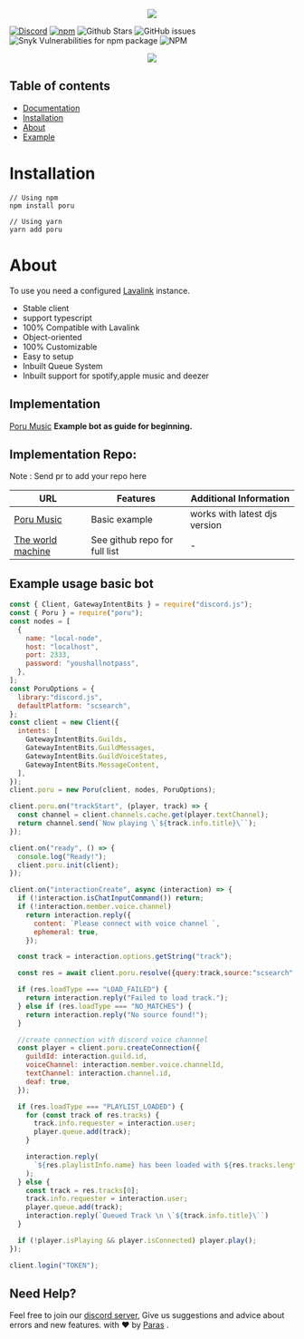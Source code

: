 <p align="center">
  <img src="https://cdn.discordapp.com/attachments/732987654165233744/987656504373026816/20220618_000923_0000.png" />
</p>
<p align="center">

[![Discord](https://img.shields.io/discord/567705326774779944?style=flat-square)](https://discord.gg/Zmmc47Nrh8)
[![npm](https://img.shields.io/npm/v/poru?style=flat-square)](https://www.npmjs.com/package/poru)
![Github Stars](https://img.shields.io/github/stars/parasop/poru?style=flat-square)
![GitHub issues](https://img.shields.io/github/issues-raw/parasop/poru?style=flat-square)
![Snyk Vulnerabilities for npm package](https://img.shields.io/snyk/vulnerabilities/npm/poru?style=flat-square)
![NPM](https://img.shields.io/npm/l/poru?style=flat-square)

</p>

<p align="center">
  <a href="https://nodei.co/npm/poru/"><img src="https://nodei.co/npm/poru.png?downloads=true&downloadRank=true&stars=true"></a>
</p>

## Table of contents

- [Documentation](https://poru.js.org)
- [Installation](#installation)
- [About](#about)
- [Example](https://github.com/parasop/poru-example)

# Installation

```
// Using npm
npm install poru

// Using yarn
yarn add poru
```

# About

To use you need a configured [Lavalink](https://github.com/freyacodes/Lavalink) instance.

- Stable client
- support typescript
- 100% Compatible with Lavalink
- Object-oriented
- 100% Customizable
- Easy to setup
- Inbuilt Queue System
- Inbuilt support for spotify,apple music and deezer
## Implementation

[Poru Music](https://github.com/parasop/poru-example) **Example bot as guide for beginning.**


## Implementation Repo:
Note : Send pr to add your repo here

URL | Features  | Additional Information
-------|----------|-----------------
[Poru Music](https://github.com/parasop/poru-example) | Basic example | works with latest djs version |
[The world machine](https://github.com/Reishimanfr/TWM-bot) | See github repo for full list | - |










## Example usage basic bot

```javascript
const { Client, GatewayIntentBits } = require("discord.js");
const { Poru } = require("poru");
const nodes = [
  {
    name: "local-node",
    host: "localhost",
    port: 2333,
    password: "youshallnotpass",
  },
];
const PoruOptions = {
  library:"discord.js",
  defaultPlatform: "scsearch",
};
const client = new Client({
  intents: [
    GatewayIntentBits.Guilds,
    GatewayIntentBits.GuildMessages,
    GatewayIntentBits.GuildVoiceStates,
    GatewayIntentBits.MessageContent,
  ],
});
client.poru = new Poru(client, nodes, PoruOptions);

client.poru.on("trackStart", (player, track) => {
  const channel = client.channels.cache.get(player.textChannel);
  return channel.send(`Now playing \`${track.info.title}\``);
});

client.on("ready", () => {
  console.log("Ready!");
  client.poru.init(client);
});

client.on("interactionCreate", async (interaction) => {
  if (!interaction.isChatInputCommand()) return;
  if (!interaction.member.voice.channel)
    return interaction.reply({
      content: `Please connect with voice channel `,
      ephemeral: true,
    });

  const track = interaction.options.getString("track");

  const res = await client.poru.resolve({query:track,source:"scsearch",requester:interaction.member});

  if (res.loadType === "LOAD_FAILED") {
    return interaction.reply("Failed to load track.");
  } else if (res.loadType === "NO_MATCHES") {
    return interaction.reply("No source found!");
  }

  //create connection with discord voice channnel
  const player = client.poru.createConnection({
    guildId: interaction.guild.id,
    voiceChannel: interaction.member.voice.channelId,
    textChannel: interaction.channel.id,
    deaf: true,
  });

  if (res.loadType === "PLAYLIST_LOADED") {
    for (const track of res.tracks) {
      track.info.requester = interaction.user;
      player.queue.add(track);
    }

    interaction.reply(
      `${res.playlistInfo.name} has been loaded with ${res.tracks.length}`
    );
  } else {
    const track = res.tracks[0];
    track.info.requester = interaction.user;
    player.queue.add(track);
    interaction.reply(`Queued Track \n \`${track.info.title}\``)
  }

  if (!player.isPlaying && player.isConnected) player.play();
});

client.login("TOKEN");
```

## Need Help?

Feel free to join our [discord server](https://discord.gg/Zmmc47Nrh8), Give us suggestions and advice about errors and new features.
with ❤️ by [Paras](https://github.com/parasop) .
